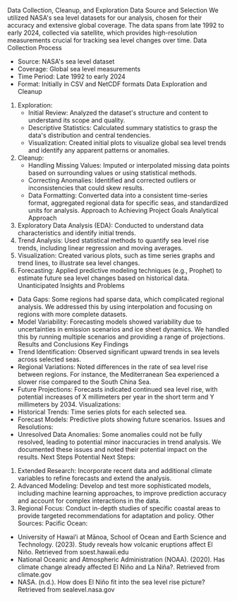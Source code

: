 Data Collection, Cleanup, and Exploration
Data Source and Selection
We utilized NASA's sea level datasets for our analysis, chosen for their accuracy and extensive global coverage. The data spans from late 1992 to early 2024, collected via satellite, which provides high-resolution measurements crucial for tracking sea level changes over time.
Data Collection Process
* Source: NASA's sea level dataset
* Coverage: Global sea level measurements
* Time Period: Late 1992 to early 2024
* Format: Initially in CSV and NetCDF formats
Data Exploration and Cleanup
1. Exploration:
    * Initial Review: Analyzed the dataset's structure and content to understand its scope and quality.
    * Descriptive Statistics: Calculated summary statistics to grasp the data's distribution and central tendencies.
    * Visualization: Created initial plots to visualize global sea level trends and identify any apparent patterns or anomalies.
2. Cleanup:
    * Handling Missing Values: Imputed or interpolated missing data points based on surrounding values or using statistical methods.
    * Correcting Anomalies: Identified and corrected outliers or inconsistencies that could skew results.
    * Data Formatting: Converted data into a consistent time-series format, aggregated regional data for specific seas, and standardized units for analysis.
Approach to Achieving Project Goals
Analytical Approach
1. Exploratory Data Analysis (EDA): Conducted to understand data characteristics and identify initial trends.
2. Trend Analysis: Used statistical methods to quantify sea level rise trends, including linear regression and moving averages.
3. Visualization: Created various plots, such as time series graphs and trend lines, to illustrate sea level changes.
4. Forecasting: Applied predictive modeling techniques (e.g., Prophet) to estimate future sea level changes based on historical data.
Unanticipated Insights and Problems
* Data Gaps: Some regions had sparse data, which complicated regional analysis. We addressed this by using interpolation and focusing on regions with more complete datasets.
* Model Variability: Forecasting models showed variability due to uncertainties in emission scenarios and ice sheet dynamics. We handled this by running multiple scenarios and providing a range of projections.
Results and Conclusions
Key Findings
* Trend Identification: Observed significant upward trends in sea levels across selected seas.
* Regional Variations: Noted differences in the rate of sea level rise between regions. For instance, the Mediterranean Sea experienced a slower rise compared to the South China Sea.
* Future Projections: Forecasts indicated continued sea level rise, with potential increases of X millimeters per year in the short term and Y millimeters by 2034.
Visualizations:
* Historical Trends: Time series plots for each selected sea.
* Forecast Models: Predictive plots showing future scenarios.
Issues and Resolutions:
* Unresolved Data Anomalies: Some anomalies could not be fully resolved, leading to potential minor inaccuracies in trend analysis. We documented these issues and noted their potential impact on the results.
Next Steps
Potential Next Steps:
1. Extended Research: Incorporate recent data and additional climate variables to refine forecasts and extend the analysis.
2. Advanced Modeling: Develop and test more sophisticated models, including machine learning approaches, to improve prediction accuracy and account for complex interactions in the data.
3. Regional Focus: Conduct in-depth studies of specific coastal areas to provide targeted recommendations for adaptation and policy.
Other Sources:
Pacific Ocean:
- University of Hawaiʻi at Mānoa, School of Ocean and Earth Science and Technology. (2023). Study reveals how volcanic eruptions affect El Niño. Retrieved from soest.hawaii.edu
- National Oceanic and Atmospheric Administration (NOAA). (2020). Has climate change already affected El Niño and La Niña?. Retrieved from climate.gov
- NASA. (n.d.). How does El Niño fit into the sea level rise picture? Retrieved from sealevel.nasa.gov
